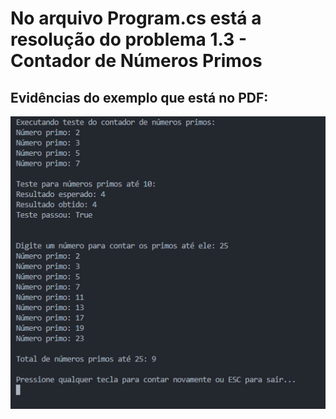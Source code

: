 # No arquivo Program.cs está a resolução do problema 1.3 - Contador de Números Primos

## Evidências do exemplo que está no PDF:
![ImagemConsole](/Logica/Quest3/img/Console.png)
